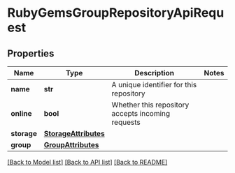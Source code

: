 # RubyGemsGroupRepositoryApiRequest

## Properties

| Name        | Type                                          | Description                                       | Notes |
| ----------- | --------------------------------------------- | ------------------------------------------------- | ----- |
| **name**    | **str**                                       | A unique identifier for this repository           |
| **online**  | **bool**                                      | Whether this repository accepts incoming requests |
| **storage** | [**StorageAttributes**](StorageAttributes.md) |                                                   |
| **group**   | [**GroupAttributes**](GroupAttributes.md)     |                                                   |

[[Back to Model list]](../README.md#documentation-for-models) [[Back to API list]](../README.md#documentation-for-api-endpoints) [[Back to README]](../README.md)
